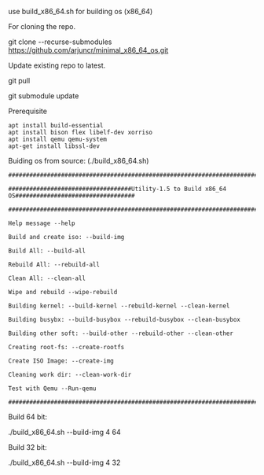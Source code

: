 use build_x86_64.sh for building os (x86_64)

For cloning the repo.

git clone --recurse-submodules https://github.com/arjuncr/minimal_x86_64_os.git

Update existing repo to latest.

git pull

git submodule update

Prerequisite      
```
apt install build-essential
apt install bison flex libelf-dev xorriso
apt install qemu qemu-system
apt-get install libssl-dev  
```


Buiding os from source: (./build_x86_64.sh)
```
###################################################################################################

###################################Utility-1.5 to Build x86_64 OS##################################

###################################################################################################

Help message --help

Build and create iso: --build-img

Build All: --build-all

Rebuild All: --rebuild-all

Clean All: --clean-all

Wipe and rebuild --wipe-rebuild

Building kernel: --build-kernel --rebuild-kernel --clean-kernel

Building busybx: --build-busybox --rebuild-busybox --clean-busybox

Building other soft: --build-other --rebuild-other --clean-other

Creating root-fs: --create-rootfs

Create ISO Image: --create-img

Cleaning work dir: --clean-work-dir

Test with Qemu --Run-qemu

######################################################################################################
```

Build 64 bit:  

./build_x86_64.sh --build-img 4 64  

Build 32 bit:

./build_x86_64.sh --build-img 4 32    
